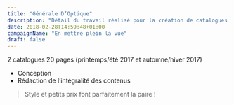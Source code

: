```yaml
---
title: "Générale D’Optique"
description: "Détail du travail réalisé pour la création de catalogues saisonniers pour Générale D’Optique"
date: 2018-02-28T14:59:48+01:00
campaignName: "En mettre plein la vue"
draft: false
---
```


2 catalogues 20 pages (printemps/été 2017 et automne/hiver 2017)

- Conception
- Rédaction de l’intégralité des contenus

> Style et petits prix font parfaitement la paire !
